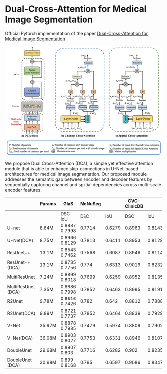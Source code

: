 # Dual-Cross-Attention for Medical Image Segmentation

Official Pytorch implementation of the paper [Dual-Cross-Attention for Medical Image Segmentation](https://www.google.com)


![dca](docs/dca.png)

We propose Dual Cross-Attention (DCA), a simple yet effective attention module that is able to enhance skip-connections in U-Net-based architectures for medical image segmentation. Our proposed module addresses the semantic gap between encoder and decoder features by sequentially capturing channel and spatial dependencies across multi-scale encoder features.



|                    | Params | GlaS            | MoNuSeg |        | CVC-ClinicDB |        | Kvasir-Seg |        | SYNAPSE |        |
|--------------------|--------|-----------------|---------|--------|--------------|--------|------------|--------|---------|--------|
|                    |        | DSC      IoU    | DSC     | IoU    | DSC          | IoU    | DSC        | IoU    | DSC     | IoU    |
| U-net              | 8.64M  | 0.8887   0.7998 | 0.7714  | 0.6279 | 0.8963       | 0.8143 | 0.8299     | 0.7101 | 0.7855  | 0.6737 |
| U-Net(DCA)         | 8.75M  | 0.8966   0.8129 | 0.7813  | 0.6411 | 0.8953       | 0.8128 | 0.8403     | 0.7253 | 0.7898  | 0.6797 |
| ResUnet++          | 13.1M  | 0.8543   0.7462 | 0.7568  | 0.6087 | 0.8946       | 0.8114 | 0.8226     | 0.6993 | 0.7591  | 0.6461 |
| ResUnet++(DCA)     | 13.1M  | 0.8735   0.7756 | 0.774   | 0.6313 | 0.9019       | 0.8232 | 0.8207     | 0.6974 | 0.7735  | 0.6643 |
| MultiResUnet       | 7.24M  | 0.8899   0.8018 | 0.7699  | 0.6259 | 0.8952       | 0.8135 | 0.8134     | 0.6866 | 0.7812  | 0.673  |
| MultiResUnet (DCA) | 7.35M  | 0.8886   0.7998 | 0.7852  | 0.6463 | 0.8995       | 0.8191 | 0.8232     | 0.7    | 0.795   | 0.6865 |
| R2Unet             | 9.78M  | 0.8516   0.7426 | 0.782   | 0.642  | 0.8812       | 0.7888 | 0.8107     | 0.6828 | 0.7586  | 0.6394 |
| R2Unet(DCA)        | 9.89M  | 0.8721   0.7737 | 0.7852  | 0.6464 | 0.8839       | 0.7928 | 0.8219     | 0.6989 | 0.759   | 0.6485 |
| V-Net              | 35.97M | 0.8878   0.7985 | 0.7479  | 0.5974 | 0.8809       | 0.7902 | 0.8079     | 0.6807 | 0.7927  | 0.6858 |
| V-Net(DCA)         | 36.08M | 0.8903   0.8027 | 0.7753  | 0.6331 | 0.8946       | 0.8107 | 0.8192     | 0.6953 | 0.7958  | 0.69   |
| DoubleUnet         | 29.68M | 0.8907   0.803  | 0.7716  | 0.6282 | 0.902        | 0.8235 | 0.844      | 0.7308 | 0.7976  | 0.6931 |
| DoubleUnet (DCA)   | 30.68M | 0.899    0.8168 | 0.795   | 0.6597 | 0.9086       | 0.8347 | 0.8516     | 0.7434 | 0.8022  | 0.698  |



